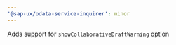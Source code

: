 ```yaml
---
'@sap-ux/odata-service-inquirer': minor
---
```


Adds support for `showCollaborativeDraftWarning` option
